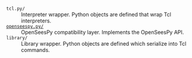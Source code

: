 
<dl>
<dt><code>tcl.py/</code></dt><dd>
  Interpreter wrapper. Python objects are defined that wrap Tcl interpreters.
</dd>

<dt><a href="./openseespy"><code>openseespy.py/</code></a></dt><dd>
  OpenSeesPy compatibility layer. Implements the OpenSeesPy API.
</dd>

<dt><code>library/</code></dt><dd>
  Library wrapper. Python objects are defined which serialize into Tcl commands.
</dd>
</dl>

